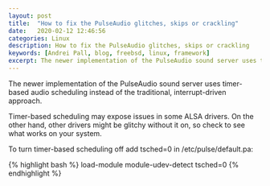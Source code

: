 ```yaml
---
layout: post
title:  "How to fix the PulseAudio glitches, skips or crackling"
date:   2020-02-12 12:46:56
categories: Linux
description: How to fix the PulseAudio glitches, skips or crackling
keywords: [Andrei Pall, blog, freebsd, linux, framework]
excerpt: The newer implementation of the PulseAudio sound server uses timer-based audio scheduling instead of the traditional, interrupt-driven approach. Timer-based scheduling may expose issues in some ALSA drivers. On the other hand, other drivers might be glitchy without it on, so check to see what works on your system.
---
```

<p>The newer implementation of the PulseAudio sound server uses timer-based audio scheduling instead of the traditional, interrupt-driven approach.</p>
<p>Timer-based scheduling may expose issues in some ALSA drivers. On the other hand, other drivers might be glitchy without it on, so check to see what works on your system.</p>
<p>To turn timer-based scheduling off add tsched=0 in /etc/pulse/default.pa:</p>
{% highlight bash %}
load-module module-udev-detect tsched=0
{% endhighlight %}
